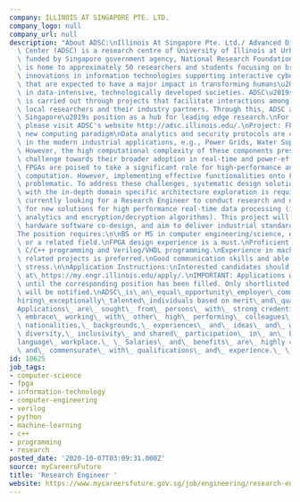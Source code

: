 ```yaml
---
company: ILLINOIS AT SINGAPORE PTE. LTD.
company_logo: null
company_url: null
description: "About ADSC:\nIllinois At Singapore Pte. Ltd./ Advanced Digital Sciences\
  \ Center (ADSC) is a research centre of University of Illinois at Urbana Champaign,\
  \ funded by Singapore government agency, National Research Foundation (NRF).\nADSC\
  \ is home to approximately 50 researchers and students focusing on breakthrough\
  \ innovations in information technologies supporting interactive cyber infrastructures\
  \ that are expected to have a major impact in transforming humans\u2019 use of information\
  \ in data-intensive, technologically developed societies. ADSC\u2019s research mission\
  \ is carried out through projects that facilitate interactions among UIUC researchers,\
  \ local researchers and their industry partners. Through this, ADSC aims to enhance\
  \ Singapore\u2019s position as a hub for leading edge research.\nFor more information,\
  \ please visit ADSC's website http://adsc.illinois.edu/.\nProject: FPGA supported\
  \ new computing paradigm\nData analytics and security protocols are critical components\
  \ in the modern industrial applications, e.g., Power Grids, Water Supply System.\
  \ However, the high computational complexity of these components presents a critical\
  \ challenge towards their broader adoption in real-time and power-efficient scenarios.\
  \ FPGAs are poised to take a significant role for high-performance and energy-efficient\
  \ computation. However, implementing effective functionalities onto FPGAs remains\
  \ problematic. To address these challenges, systematic design solution together\
  \ with the in-depth domain specific architecture exploration is required.\nWe are\
  \ currently looking for a Research Engineer to conduct research and development\
  \ for new solutions for high performance real-time data processing (including both\
  \ analytics and encryption/decryption algorithms). This project will deal with cross-level\
  \ hardware software co-design, and aim to deliver industrial standard deliveries.\n\
  The position requires:\n\nBS or MS in computer engineering/science, electrical engineering,\
  \ or a related field.\nFPGA design experience is a must.\nProficient in Python,\
  \ C/C++ programming and Verilog/VHDL programming.\nExperience in machine learning\
  \ related projects is preferred.\nGood communication skills and able to work under\
  \ stress.\n\nApplication Instructions:\nInterested candidates should apply online\
  \ at\_https://my.engr.illinois.edu/apply/.\nIMPORTANT: Applications will be considered\
  \ until the corresponding position has been filled. Only shortlisted candidates\
  \ will be notified.\nADSC\_is\_an\_equal\_opportunity\_employer\_committed\_to\_\
  hiring\_exceptionally\_talented\_individuals based on merit\_and\_qualifications.\_\
  Applications\_ are\_ sought\_ from\_ persons\_ with\_ strong credentials\_ who\_\
  \ embrace\_ working\_ with\_ other\_ high\_ performing\_ colleagues\_ of\_ diverse\
  \ nationalities,\_ backgrounds,\_ experiences\_ and\_ ideas\_ and\_ who\_ value\_\
  \ diversity,\_ inclusivity\_ and shared\_ participation\_ in\_ an\_ English \xAD\
  language\_ workplace.\_ \_ Salaries\_ and\_ benefits\_ are\_ highly competitive\_\
  \ and\_ commensurate\_ with\_ qualifications\_ and\_ experience.\_ \_\_\n"
id: 10625
job_tags:
- computer-science
- fpga
- information-technology
- computer-engineering
- verilog
- python
- machine-learning
- c++
- programming
- research
posted_date: '2020-10-07T03:09:31.000Z'
source: myCareersFuture
title: 'Research Engineer '
website: https://www.mycareersfuture.gov.sg/job/engineering/research-engineer-illinois-singapore-f90d5e16a92cae5b846dbc380758be30
---
```

